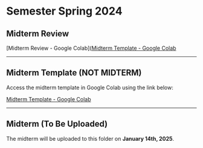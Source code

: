 # Semester Spring 2024

## Midterm Review

[Midterm Review - Google Colab]([Midterm Template - Google Colab](https://colab.research.google.com/drive/19HZ_guk1r__HR6NDlcmX0rcplNdREaeS?usp=sharing/copy)


---

## Midterm Template (NOT MIDTERM)
Access the midterm template in Google Colab using the link below:

[Midterm Template - Google Colab](https://colab.research.google.com/drive/1fj1IFitRLPhhx90VJlndK19wBnBTysIR?usp=sharing/copy)

---

## Midterm (To Be Uploaded)
The midterm will be uploaded to this folder on **January 14th, 2025**.
